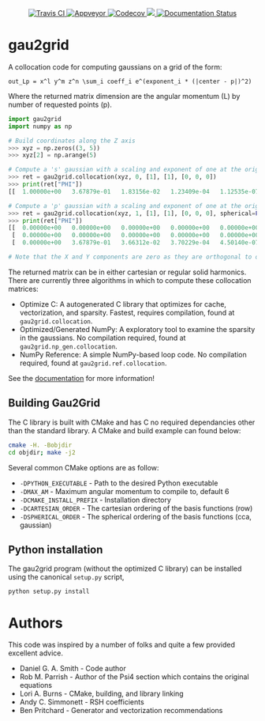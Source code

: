 <p align="center">
<a href="https://travis-ci.org/dgasmith/gau2grid">
  <img src="https://travis-ci.org/dgasmith/gau2grid.svg?branch=master" alt="Travis CI"/>
</a>

<a href="https://ci.appveyor.com/project/MolSSI/gau2grid">
  <img src="https://ci.appveyor.com/api/projects/status/d3l5nid8a2dww8dc?svg=true" alt="Appveyor"/>
</a>

<a href="https://codecov.io/gh/dgasmith/gau2grid">
  <img src="https://codecov.io/gh/dgasmith/gau2grid/branch/master/graph/badge.svg" alt="Codecov" />
</a>

<a href="https://anaconda.org/psi4/gau2grid">
  <img src="https://anaconda.org/psi4/gau2grid/badges/version.svg" />
</a>

<a href='https://gau2grid.readthedocs.io/en/latest/?badge=latest'>
    <img src='https://readthedocs.org/projects/gau2grid/badge/?version=latest' alt='Documentation Status' />
</a>
</p>

# gau2grid
A collocation code for computing gaussians on a grid of the form:
```
out_Lp = x^l y^m z^n \sum_i coeff_i e^(exponent_i * (|center - p|)^2)
```
Where the returned matrix dimension are the angular momentum (L) by number of requested points (p).

```python
import gau2grid
import numpy as np

# Build coordinates along the Z axis
>>> xyz = np.zeros((3, 5))
>>> xyz[2] = np.arange(5)

# Compute a 's' gaussian with a scaling and exponent of one at the origin
>>> ret = gau2grid.collocation(xyz, 0, [1], [1], [0, 0, 0])
>>> print(ret["PHI"])
[[  1.00000e+00   3.67879e-01   1.83156e-02   1.23409e-04   1.12535e-07]]

# Compute a 'p' gaussian with a scaling and exponent of one at the origin
>>> ret = gau2grid.collocation(xyz, 1, [1], [1], [0, 0, 0], spherical=False)
>>> print(ret["PHI"])
[[  0.00000e+00   0.00000e+00   0.00000e+00   0.00000e+00   0.00000e+00]
 [  0.00000e+00   0.00000e+00   0.00000e+00   0.00000e+00   0.00000e+00]
 [  0.00000e+00   3.67879e-01   3.66312e-02   3.70229e-04   4.50140e-07]]

# Note that the X and Y components are zero as they are orthogonal to our Z vector.
```

The returned matrix can be in either cartesian or regular solid harmonics. There are currently
three algorithms in which to compute these collocation matrices:
 - Optimize C: A autogenerated C library that optimizes for cache,
    vectorization, and sparsity. Fastest, requires compilation, found at
    `gau2grid.collocation`.
- Optimized/Generated NumPy: A exploratory tool to
    examine the sparsity in the gaussians. No compilation required, found at
    `gau2grid.np_gen.collocation`.
- NumPy Reference: A simple NumPy-based loop
    code. No compilation required, found at `gau2grid.ref.collocation`.

See the [documentation](https://gau2grid.readthedocs.io/en/latest/?badge=latest) for more information!

## Building Gau2Grid
The C library is built with CMake and has C no required dependancies other than
the standard library. A CMake and build example can found below:

```bash
cmake -H. -Bobjdir
cd objdir; make -j2
```

Several common CMake options are as follow:
 - `-DPYTHON_EXECUTABLE` - Path to the desired Python executable
 - `-DMAX_AM` - Maximum angular momentum to compile to, default 6
 - `-DCMAKE_INSTALL_PREFIX` - Installation directory
 - `-DCARTESIAN_ORDER` - The cartesian ordering of the basis functions (row)
 - `-DSPHERICAL_ORDER` - The spherical ordering of the basis functions (cca, gaussian)

## Python installation
The gau2grid program (without the optimized C library) can be installed using
the canonical `setup.py` script,
```
python setup.py install
```

# Authors
This code was inspired by a number of folks and quite a few provided excellent advice.

 - Daniel G. A. Smith - Code author
 - Rob M. Parrish - Author of the Psi4 section which contains the original equations
 - Lori A. Burns - CMake, building, and library linking
 - Andy C. Simmonett - RSH coefficients
 - Ben Pritchard - Generator and vectorization recommendations

